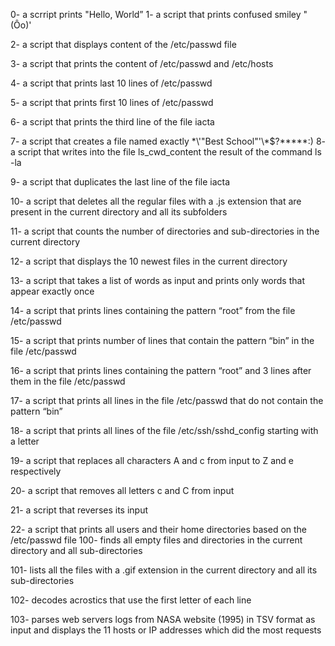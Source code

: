 0- a scrript prints "Hello, World”
1- a script that prints confused smiley "(Ôo)'

2- a script that displays content of the /etc/passwd file

3- a script that prints the content of /etc/passwd and /etc/hosts

4- a script that prints last 10 lines of /etc/passwd

5- a script that prints first 10 lines of /etc/passwd

6- a script that prints the third line of the file iacta

7- a script that creates a file named exactly \*\\'"Best School"\'\\*$\?\*\*\*\*\*:)
8- a script that writes into the file ls_cwd_content the result of the command ls -la

9- a script that duplicates the last line of the file iacta

10- a script that deletes all the regular files with a .js extension that are present in the current directory and all its subfolders

11- a script that counts the number of directories and sub-directories in the current directory

12- a script that displays the 10 newest files in the current directory

13- a script that takes a list of words as input and prints only words that appear exactly once

14- a script that prints lines containing the pattern “root” from the file /etc/passwd

15- a script that prints number of lines that contain the pattern “bin” in the file /etc/passwd

16- a script that prints lines containing the pattern “root” and 3 lines after them in the file /etc/passwd

17- a script that prints all lines in the file /etc/passwd that do not contain the pattern “bin”

18- a script that prints all lines of the file /etc/ssh/sshd_config starting with a letter

19- a script that replaces all characters A and c from input to Z and e respectively

20- a script that removes all letters c and C from input

21- a script that reverses its input

22- a script that prints all users and their home directories based on the /etc/passwd file
100- finds all empty files and directories in the current directory and all sub-directories

101- lists all the files with a .gif extension in the current directory and all its sub-directories

102- decodes acrostics that use the first letter of each line

103- parses web servers logs from NASA website (1995) in TSV format as input and displays the 11 hosts or IP addresses which did the most requests
